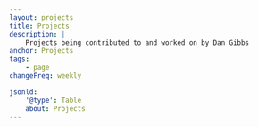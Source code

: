 ```yaml
---
layout: projects
title: Projects
description: |
    Projects being contributed to and worked on by Dan Gibbs
anchor: Projects
tags:
    - page
changeFreq: weekly

jsonld:
    '@type': Table
    about: Projects
---
```


